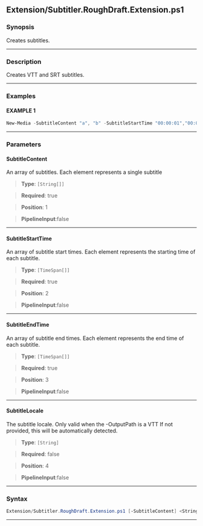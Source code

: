 
Extension/Subtitler.RoughDraft.Extension.ps1
--------------------------------------------
### Synopsis
Creates subtitles.

---
### Description

Creates VTT and SRT subtitles.

---
### Examples
#### EXAMPLE 1
```PowerShell
New-Media -SubtitleContent "a", "b" -SubtitleStartTime "00:00:01","00:01:01" -SubtitleEndTime "00:01:00", "00:02:00" -OutputPath .\test.srt
```

---
### Parameters
#### **SubtitleContent**

An array of subtitles.
Each element represents a single subtitle



> **Type**: ```[String[]]```

> **Required**: true

> **Position**: 1

> **PipelineInput**:false



---
#### **SubtitleStartTime**

An array of subtitle start times.
Each element represents the starting time of each subtitle.



> **Type**: ```[TimeSpan[]]```

> **Required**: true

> **Position**: 2

> **PipelineInput**:false



---
#### **SubtitleEndTime**

An array of subtitle end times.
Each element represents the end time of each subtitle.



> **Type**: ```[TimeSpan[]]```

> **Required**: true

> **Position**: 3

> **PipelineInput**:false



---
#### **SubtitleLocale**

The subtitle locale.  Only valid when the -OutputPath is a VTT
If not provided, this will be automatically detected.



> **Type**: ```[String]```

> **Required**: false

> **Position**: 4

> **PipelineInput**:false



---
### Syntax
```PowerShell
Extension/Subtitler.RoughDraft.Extension.ps1 [-SubtitleContent] <String[]> [-SubtitleStartTime] <TimeSpan[]> [-SubtitleEndTime] <TimeSpan[]> [[-SubtitleLocale] <String>] [<CommonParameters>]
```
---




